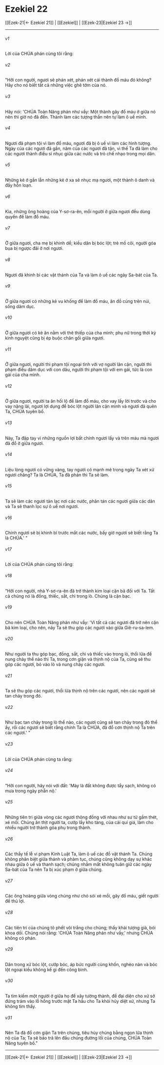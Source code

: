 # Ezekiel 22

[[Ezek-21|← Ezekiel 21]] | [[Ezekiel]] | [[Ezek-23|Ezekiel 23 →]]
***



###### v1 
Lời của CHÚA phán cùng tôi rằng: 

###### v2 
"Hỡi con người, ngươi sẽ phán xét, phán xét cái thành đổ máu đó không? Hãy cho nó biết tất cả những việc ghê tởm của nó. 

###### v3 
Hãy nói: 'CHÚA Toàn Năng phán như vầy: Một thành gây đổ máu ở giữa nó nên thì giờ nó đã đến. Thành làm các tượng thần nên tự làm ô uế mình. 

###### v4 
Ngươi đã phạm tội vì làm đổ máu, ngươi đã bị ô uế vì làm các hình tượng. Ngày của các ngươi đã gần, năm của các ngươi đã tận, vì thế Ta đã làm cho các ngươi thành điều sỉ nhục giữa các nước và trò chế nhạo trong mọi dân. 

###### v5 
Những kẻ ở gần lẫn những kẻ ở xa sẽ nhục mạ ngươi, một thành ô danh và đầy hỗn loạn. 

###### v6 
Kìa, những ông hoàng của Y-sơ-ra-ên, mỗi người ở giữa ngươi đều dùng quyền để làm đổ máu. 

###### v7 
Ở giữa ngươi, cha mẹ bị khinh dể; kiều dân bị bóc lột; trẻ mồ côi, người góa bụa bị ngược đãi ở nơi ngươi. 

###### v8 
Ngươi đã khinh bỉ các vật thánh của Ta và làm ô uế các ngày Sa-bát của Ta. 

###### v9 
Ở giữa ngươi có những kẻ vu khống để làm đổ máu, ăn đồ cúng trên núi, sống dâm dục. 

###### v10 
Ở giữa ngươi có kẻ ăn nằm với thê thiếp của cha mình; phụ nữ trong thời kỳ kinh nguyệt cũng bị ép buộc chăn gối giữa ngươi. 

###### v11 
Ở giữa ngươi, người thì phạm tội ngoại tình với vợ người lân cận, người thì phạm điều dâm dục với con dâu, người thì phạm tội với em gái, tức là con gái của cha mình. 

###### v12 
Ở giữa ngươi, người ta ăn hối lộ để làm đổ máu, cho vay lấy lời trước và cho vay nặng lãi, ngươi lợi dụng để bóc lột người lân cận mình và ngươi đã quên Ta, CHÚA tuyên bố. 

###### v13 
Này, Ta đập tay vì những nguồn lợi bất chính ngươi lấy và trên máu mà ngươi đã đổ ở giữa ngươi. 

###### v14 
Liệu lòng ngươi có vững vàng, tay ngươi có mạnh mẽ trong ngày Ta xét xử ngươi chăng? Ta là CHÚA, Ta đã phán thì Ta sẽ làm. 

###### v15 
Ta sẽ làm các ngươi tản lạc nơi các nước, phân tán các ngươi giữa các dân và Ta sẽ thanh lọc sự ô uế nơi ngươi. 

###### v16 
Chính ngươi sẽ bị khinh bỉ trước mắt các nước, bấy giờ ngươi sẽ biết rằng Ta là CHÚA.' " 

###### v17 
Lời của CHÚA phán cùng tôi rằng: 

###### v18 
"Hỡi con người, nhà Y-sơ-ra-ên đã trở thành kim loại cặn bã đối với Ta. Tất cả chúng nó là đồng, thiếc, sắt, chì trong lò. Chúng là cặn bạc. 

###### v19 
Cho nên CHÚA Toàn Năng phán như vầy: 'Vì tất cả các ngươi đã trở nên cặn bã kim loại, cho nên, này Ta sẽ thu góp các ngươi vào giữa Giê-ru-sa-lem. 

###### v20 
Như người ta thu góp bạc, đồng, sắt, chì và thiếc vào trong lò, thổi lửa để nung chảy thể nào thì Ta, trong cơn giận và thịnh nộ của Ta, cũng sẽ thu góp các ngươi, bỏ vào lò và nung chảy các ngươi. 

###### v21 
Ta sẽ thu góp các ngươi, thổi lửa thịnh nộ trên các ngươi, nên các ngươi sẽ tan chảy trong đó. 

###### v22 
Như bạc tan chảy trong lò thể nào, các ngươi cũng sẽ tan chảy trong đó thể ấy, rồi các ngươi sẽ biết rằng chính Ta là CHÚA, đã đổ cơn thịnh nộ Ta trên các ngươi.' " 

###### v23 
Lời của CHÚA phán cùng ta rằng: 

###### v24 
"Hỡi con người, hãy nói với đất: 'Mày là đất không được tẩy sạch, không có mưa trong ngày phẫn nộ.' 

###### v25 
Những tiên tri giữa vòng các ngươi thông đồng với nhau như sư tử gầm thét, xé mồi. Chúng ăn thịt người ta, cướp lấy kho tàng, của cải quí giá, làm cho nhiều người trở thành góa phụ trong thành. 

###### v26 
Các thầy tế lễ vi phạm Kinh Luật Ta, làm ô uế các đồ vật thánh Ta. Chúng không phân biệt giữa thánh và phàm tục, chúng cũng không dạy sự khác nhau giữa ô uế và thanh sạch; chúng nhắm mắt không tuân giữ các ngày Sa-bát của Ta nên Ta bị xúc phạm ở giữa chúng. 

###### v27 
Các ông hoàng giữa vòng chúng như chó sói xé mồi, gây đổ máu, giết người để thủ lợi. 

###### v28 
Các tiên tri của chúng tô phết vôi trắng cho chúng; thấy khải tượng giả, bói khoa dối. Chúng nói rằng: 'CHÚA Toàn Năng phán như vầy,' nhưng CHÚA không có phán. 

###### v29 
Dân trong xứ bóc lột, cướp bóc, áp bức người cùng khốn, nghèo nàn và bóc lột ngoại kiều không kể gì đến công bình. 

###### v30 
Ta tìm kiếm một người ở giữa họ để xây tường thành, để đại diện cho xứ sở đứng trám vào lỗ hổng trước mặt Ta hầu cho Ta khỏi hủy diệt xứ, nhưng Ta không tìm thấy. 

###### v31 
Nên Ta đã đổ cơn giận Ta trên chúng, tiêu hủy chúng bằng ngọn lửa thịnh nộ của Ta; Ta sẽ báo trả lên đầu chúng đường lối của chúng, CHÚA Toàn Năng tuyên bố."

***
[[Ezek-21|← Ezekiel 21]] | [[Ezekiel]] | [[Ezek-23|Ezekiel 23 →]]
